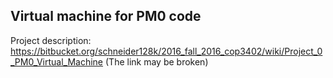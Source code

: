 ## Virtual machine for PM0 code
Project description: https://bitbucket.org/schneider128k/2016_fall_2016_cop3402/wiki/Project_0_PM0_Virtual_Machine 
(The link may be broken)
